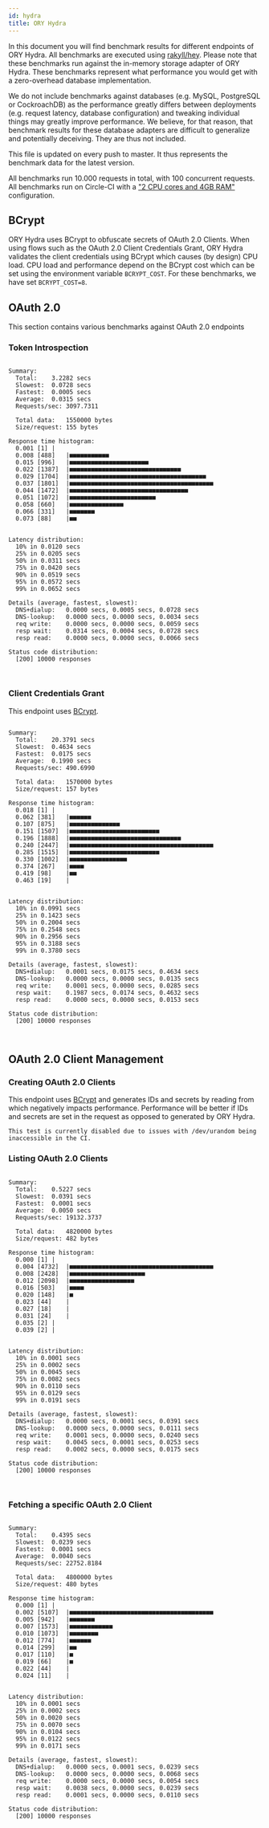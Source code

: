 ```yaml
---
id: hydra
title: ORY Hydra
---
```


In this document you will find benchmark results for different endpoints of ORY
Hydra. All benchmarks are executed using
[rakyll/hey](https://github.com/rakyll/hey). Please note that these benchmarks
run against the in-memory storage adapter of ORY Hydra. These benchmarks
represent what performance you would get with a zero-overhead database
implementation.

We do not include benchmarks against databases (e.g. MySQL, PostgreSQL or
CockroachDB) as the performance greatly differs between deployments (e.g.
request latency, database configuration) and tweaking individual things may
greatly improve performance. We believe, for that reason, that benchmark results
for these database adapters are difficult to generalize and potentially
deceiving. They are thus not included.

This file is updated on every push to master. It thus represents the benchmark
data for the latest version.

All benchmarks run 10.000 requests in total, with 100 concurrent requests. All
benchmarks run on Circle-CI with a
["2 CPU cores and 4GB RAM"](https://support.circleci.com/hc/en-us/articles/360000489307-Why-do-my-tests-take-longer-to-run-on-CircleCI-than-locally-)
configuration.

## BCrypt

ORY Hydra uses BCrypt to obfuscate secrets of OAuth 2.0 Clients. When using
flows such as the OAuth 2.0 Client Credentials Grant, ORY Hydra validates the
client credentials using BCrypt which causes (by design) CPU load. CPU load and
performance depend on the BCrypt cost which can be set using the environment
variable `BCRYPT_COST`. For these benchmarks, we have set `BCRYPT_COST=8`.

## OAuth 2.0

This section contains various benchmarks against OAuth 2.0 endpoints

### Token Introspection

```

Summary:
  Total:	3.2282 secs
  Slowest:	0.0728 secs
  Fastest:	0.0005 secs
  Average:	0.0315 secs
  Requests/sec:	3097.7311

  Total data:	1550000 bytes
  Size/request:	155 bytes

Response time histogram:
  0.001 [1]	|
  0.008 [488]	|■■■■■■■■■■■
  0.015 [996]	|■■■■■■■■■■■■■■■■■■■■■■
  0.022 [1387]	|■■■■■■■■■■■■■■■■■■■■■■■■■■■■■■■
  0.029 [1704]	|■■■■■■■■■■■■■■■■■■■■■■■■■■■■■■■■■■■■■■
  0.037 [1801]	|■■■■■■■■■■■■■■■■■■■■■■■■■■■■■■■■■■■■■■■■
  0.044 [1472]	|■■■■■■■■■■■■■■■■■■■■■■■■■■■■■■■■■
  0.051 [1072]	|■■■■■■■■■■■■■■■■■■■■■■■■
  0.058 [660]	|■■■■■■■■■■■■■■■
  0.066 [331]	|■■■■■■■
  0.073 [88]	|■■


Latency distribution:
  10% in 0.0120 secs
  25% in 0.0205 secs
  50% in 0.0311 secs
  75% in 0.0420 secs
  90% in 0.0519 secs
  95% in 0.0572 secs
  99% in 0.0652 secs

Details (average, fastest, slowest):
  DNS+dialup:	0.0000 secs, 0.0005 secs, 0.0728 secs
  DNS-lookup:	0.0000 secs, 0.0000 secs, 0.0034 secs
  req write:	0.0000 secs, 0.0000 secs, 0.0059 secs
  resp wait:	0.0314 secs, 0.0004 secs, 0.0728 secs
  resp read:	0.0000 secs, 0.0000 secs, 0.0066 secs

Status code distribution:
  [200]	10000 responses



```

### Client Credentials Grant

This endpoint uses [BCrypt](#bcrypt).

```

Summary:
  Total:	20.3791 secs
  Slowest:	0.4634 secs
  Fastest:	0.0175 secs
  Average:	0.1990 secs
  Requests/sec:	490.6990

  Total data:	1570000 bytes
  Size/request:	157 bytes

Response time histogram:
  0.018 [1]	|
  0.062 [381]	|■■■■■■
  0.107 [875]	|■■■■■■■■■■■■■■
  0.151 [1507]	|■■■■■■■■■■■■■■■■■■■■■■■■■
  0.196 [1888]	|■■■■■■■■■■■■■■■■■■■■■■■■■■■■■■■
  0.240 [2447]	|■■■■■■■■■■■■■■■■■■■■■■■■■■■■■■■■■■■■■■■■
  0.285 [1515]	|■■■■■■■■■■■■■■■■■■■■■■■■■
  0.330 [1002]	|■■■■■■■■■■■■■■■■
  0.374 [267]	|■■■■
  0.419 [98]	|■■
  0.463 [19]	|


Latency distribution:
  10% in 0.0991 secs
  25% in 0.1423 secs
  50% in 0.2004 secs
  75% in 0.2548 secs
  90% in 0.2956 secs
  95% in 0.3188 secs
  99% in 0.3780 secs

Details (average, fastest, slowest):
  DNS+dialup:	0.0001 secs, 0.0175 secs, 0.4634 secs
  DNS-lookup:	0.0000 secs, 0.0000 secs, 0.0135 secs
  req write:	0.0001 secs, 0.0000 secs, 0.0285 secs
  resp wait:	0.1987 secs, 0.0174 secs, 0.4632 secs
  resp read:	0.0000 secs, 0.0000 secs, 0.0153 secs

Status code distribution:
  [200]	10000 responses



```

## OAuth 2.0 Client Management

### Creating OAuth 2.0 Clients

This endpoint uses [BCrypt](#bcrypt) and generates IDs and secrets by reading
from which negatively impacts performance. Performance will be better if IDs and
secrets are set in the request as opposed to generated by ORY Hydra.

```
This test is currently disabled due to issues with /dev/urandom being inaccessible in the CI.
```

### Listing OAuth 2.0 Clients

```

Summary:
  Total:	0.5227 secs
  Slowest:	0.0391 secs
  Fastest:	0.0001 secs
  Average:	0.0050 secs
  Requests/sec:	19132.3737

  Total data:	4820000 bytes
  Size/request:	482 bytes

Response time histogram:
  0.000 [1]	|
  0.004 [4732]	|■■■■■■■■■■■■■■■■■■■■■■■■■■■■■■■■■■■■■■■■
  0.008 [2428]	|■■■■■■■■■■■■■■■■■■■■■
  0.012 [2098]	|■■■■■■■■■■■■■■■■■■
  0.016 [503]	|■■■■
  0.020 [148]	|■
  0.023 [44]	|
  0.027 [18]	|
  0.031 [24]	|
  0.035 [2]	|
  0.039 [2]	|


Latency distribution:
  10% in 0.0001 secs
  25% in 0.0002 secs
  50% in 0.0045 secs
  75% in 0.0082 secs
  90% in 0.0110 secs
  95% in 0.0129 secs
  99% in 0.0191 secs

Details (average, fastest, slowest):
  DNS+dialup:	0.0000 secs, 0.0001 secs, 0.0391 secs
  DNS-lookup:	0.0000 secs, 0.0000 secs, 0.0111 secs
  req write:	0.0001 secs, 0.0000 secs, 0.0240 secs
  resp wait:	0.0045 secs, 0.0001 secs, 0.0253 secs
  resp read:	0.0002 secs, 0.0000 secs, 0.0175 secs

Status code distribution:
  [200]	10000 responses



```

### Fetching a specific OAuth 2.0 Client

```

Summary:
  Total:	0.4395 secs
  Slowest:	0.0239 secs
  Fastest:	0.0001 secs
  Average:	0.0040 secs
  Requests/sec:	22752.8184

  Total data:	4800000 bytes
  Size/request:	480 bytes

Response time histogram:
  0.000 [1]	|
  0.002 [5107]	|■■■■■■■■■■■■■■■■■■■■■■■■■■■■■■■■■■■■■■■■
  0.005 [942]	|■■■■■■■
  0.007 [1573]	|■■■■■■■■■■■■
  0.010 [1073]	|■■■■■■■■
  0.012 [774]	|■■■■■■
  0.014 [299]	|■■
  0.017 [110]	|■
  0.019 [66]	|■
  0.022 [44]	|
  0.024 [11]	|


Latency distribution:
  10% in 0.0001 secs
  25% in 0.0002 secs
  50% in 0.0020 secs
  75% in 0.0070 secs
  90% in 0.0104 secs
  95% in 0.0122 secs
  99% in 0.0171 secs

Details (average, fastest, slowest):
  DNS+dialup:	0.0000 secs, 0.0001 secs, 0.0239 secs
  DNS-lookup:	0.0000 secs, 0.0000 secs, 0.0068 secs
  req write:	0.0000 secs, 0.0000 secs, 0.0054 secs
  resp wait:	0.0038 secs, 0.0000 secs, 0.0239 secs
  resp read:	0.0001 secs, 0.0000 secs, 0.0110 secs

Status code distribution:
  [200]	10000 responses



```
